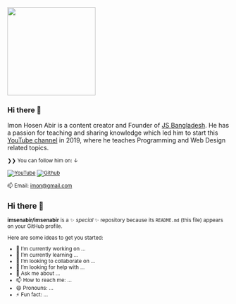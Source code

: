 <a href="https://youtube.com/ImonHosen/?sub_confirmation=1" target="_blank">
  <img src="https://avatars.githubusercontent.com/u/201150526?v=4" width="200" height="200">
</a>

### Hi there 👋
Imon Hosen Abir is a content creator and Founder of <a href="https://jsbangladesh.com">JS Bangladesh</a>. He has a passion for teaching and sharing knowledge which led him to start this [YouTube channel](https://youtube.com/JSBangladesh) in 2019, where he teaches Programming and Web Design related topics.

</p>

<small>❯❯ You can follow him on: ↓</strong>

[![YouTube](https://img.shields.io/youtube/channel/subscribers/UCC-aIlmCJvIERahr2spCEDg?label=YouTube&style=social)][y]
[![Github](https://img.shields.io/github/followers/srsetu?style=social&label=Follow)][g]

[y]: https://youtube.com/
[t]: https://x.com/
[g]: https://github.com/imsenabir


📫 Email: imon@gmail.com



## Hi there 👋


**imsenabir/imsenabir** is a ✨ _special_ ✨ repository because its `README.md` (this file) appears on your GitHub profile.

Here are some ideas to get you started:

- 🔭 I’m currently working on ...
- 🌱 I’m currently learning ...
- 👯 I’m looking to collaborate on ...
- 🤔 I’m looking for help with ...
- 💬 Ask me about ...
- 📫 How to reach me: ...
- 😄 Pronouns: ...
- ⚡ Fun fact: ...


